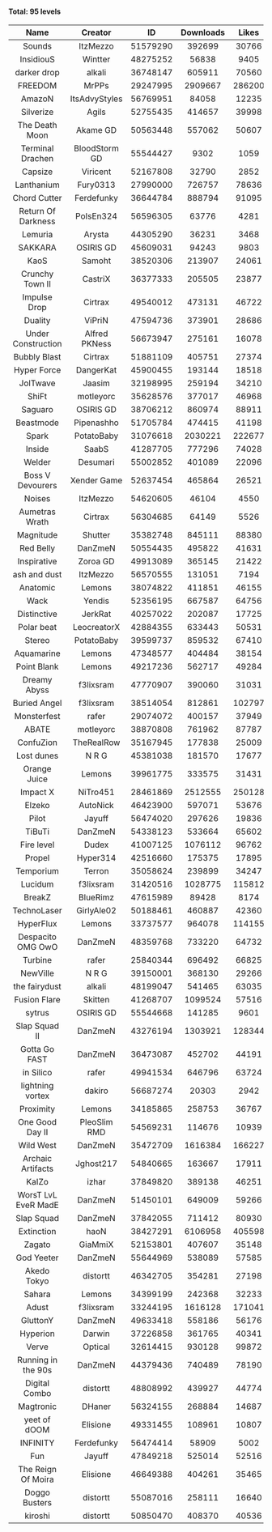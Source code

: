 #### Total: 95 levels

| Name | Creator | ID | Downloads | Likes |
|:---:|:---:|:---:|:---:|:---:|
| Sounds | ItzMezzo | 51579290 | 392699 | 30766
| InsidiouS | Wintter | 48275252 | 56838 | 9405
| darker drop | alkali | 36748147 | 605911 | 70560
| FREEDOM | MrPPs | 29247995 | 2909667 | 286200
| AmazoN | ItsAdvyStyles | 56769951 | 84058 | 12235
| Silverize | Agils | 52755435 | 414657 | 39998
| The Death Moon | Akame GD | 50563448 | 557062 | 50607
| Terminal Drachen | BloodStorm GD | 55544427 | 9302 | 1059
| Capsize  | Viricent | 52167808 | 32790 | 2852
| Lanthanium | Fury0313 | 27990000 | 726757 | 78636
| Chord Cutter | Ferdefunky | 36644784 | 888794 | 91095
| Return Of Darkness | PoIsEn324 | 56596305 | 63776 | 4281
| Lemuria | Arysta | 44305290 | 36231 | 3468
| SAKKARA | OSIRIS GD | 45609031 | 94243 | 9803
| KaoS | Samoht | 38520306 | 213907 | 24061
| Crunchy Town II | CastriX | 36377333 | 205505 | 23877
| Impulse Drop  | Cirtrax | 49540012 | 473131 | 46722
| Duality | ViPriN | 47594736 | 373901 | 28686
| Under Construction  | Alfred PKNess | 56673947 | 275161 | 16078
| Bubbly Blast | Cirtrax | 51881109 | 405751 | 27374
| Hyper Force | DangerKat | 45900455 | 193144 | 18518
| JolTwave | Jaasim | 32198995 | 259194 | 34210
| ShiFt | motleyorc | 35628576 | 377017 | 46968
| Saguaro | OSIRIS GD | 38706212 | 860974 | 88911
| Beastmode | Pipenashho | 51705784 | 474415 | 41198
| Spark | PotatoBaby | 31076618 | 2030221 | 222677
| Inside | SaabS | 41287705 | 777296 | 74028
| Welder | Desumari | 55002852 | 401089 | 22096
| Boss V Devourers | Xender Game | 52637454 | 465864 | 26521
| Noises | ItzMezzo | 54620605 | 46104 | 4550
| Aumetras Wrath | Cirtrax | 56304685 | 64149 | 5526
| Magnitude | Shutter | 35382748 | 845111 | 88380
| Red Belly | DanZmeN | 50554435 | 495822 | 41631
| Inspirative | Zoroa GD | 49913089 | 365145 | 21422
| ash and dust | ItzMezzo | 56570555 | 131051 | 7194
| Anatomic | Lemons | 38074822 | 411851 | 46155
| Wack | Yendis | 52356195 | 667587 | 64756
| Distinctive | JerkRat | 40257022 | 202087 | 17725
| Polar beat | LeocreatorX | 42884355 | 633443 | 50531
| Stereo | PotatoBaby | 39599737 | 859532 | 67410
| Aquamarine | Lemons | 47348577 | 404484 | 38154
| Point Blank | Lemons | 49217236 | 562717 | 49284
| Dreamy Abyss | f3lixsram | 47770907 | 390060 | 31031
| Buried Angel | f3lixsram | 38514054 | 812861 | 102797
| Monsterfest | rafer | 29074072 | 400157 | 37949
| ABATE | motleyorc | 38870808 | 761962 | 87787
| ConfuZion | TheRealRow | 35167945 | 177838 | 25009
| Lost dunes | N R G | 45381038 | 181570 | 17677
| Orange Juice | Lemons | 39961775 | 333575 | 31431
| Impact X | NiTro451 | 28461869 | 2512555 | 250128
| Elzeko | AutoNick | 46423900 | 597071 | 53676
| Pilot | Jayuff | 56474020 | 297626 | 19836
| TiBuTi | DanZmeN | 54338123 | 533664 | 65602
| Fire level | Dudex | 41007125 | 1076112 | 96762
| Propel | Hyper314 | 42516660 | 175375 | 17895
| Temporium | Terron | 35058624 | 239899 | 34247
| Lucidum | f3lixsram | 31420516 | 1028775 | 115812
| BreakZ | BlueRimz | 47615989 | 89428 | 8174
| TechnoLaser | GirlyAle02 | 50188461 | 460887 | 42360
| HyperFlux | Lemons | 33737577 | 964078 | 114155
| Despacito OMG OwO | DanZmeN | 48359768 | 733220 | 64732
| Turbine | rafer | 25840344 | 696492 | 66825
| NewVille | N R G | 39150001 | 368130 | 29266
| the fairydust | alkali | 48199047 | 541465 | 63035
| Fusion Flare | Skitten | 41268707 | 1099524 | 57516
| sytrus  | OSIRIS GD | 55544668 | 141285 | 9601
| Slap Squad II | DanZmeN | 43276194 | 1303921 | 128344
| Gotta Go FAST | DanZmeN | 36473087 | 452702 | 44191
| in Silico | rafer | 49941534 | 646796 | 63724
| lightning vortex | dakiro | 56687274 | 20303 | 2942
| Proximity | Lemons | 34185865 | 258753 | 36767
| One Good Day II | PleoSlim RMD | 54569231 | 114676 | 10939
| Wild West | DanZmeN | 35472709 | 1616384 | 166227
| Archaic Artifacts | Jghost217 | 54840665 | 163667 | 17911
| KaIZo | izhar | 37849820 | 389138 | 46251
| WorsT LvL EveR MadE | DanZmeN | 51450101 | 649009 | 59266
| Slap Squad | DanZmeN | 37842055 | 711412 | 80930
| Extinction | haoN | 38427291 | 6106958 | 405598
| Zagato | GiaMmiX | 52153801 | 407607 | 35148
| God Yeeter | DanZmeN | 55644969 | 538089 | 57585
| Akedo Tokyo | distortt | 46342705 | 354281 | 27198
| Sahara | Lemons | 34399199 | 242368 | 32233
| Adust | f3lixsram | 33244195 | 1616128 | 171041
| GluttonY | DanZmeN | 49633418 | 558186 | 56176
| Hyperion | Darwin | 37226858 | 361765 | 40341
| Verve | Optical | 32614415 | 930128 | 99872
| Running in the 90s | DanZmeN | 44379436 | 740489 | 78190
| Digital Combo | distortt | 48808992 | 439927 | 44774
| Magtronic | DHaner | 56324155 | 268884 | 14687
| yeet of dOOM | Elisione | 49331455 | 108961 | 10807
| INFINITY | Ferdefunky | 56474414 | 58909 | 5002
| Fun | Jayuff | 47849218 | 525014 | 52516
| The Reign Of Moira | Elisione | 46649388 | 404261 | 35465
| Doggo Busters | distortt | 55087016 | 258111 | 16640
| kiroshi | distortt | 50850470 | 408370 | 40536
